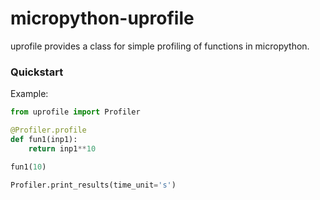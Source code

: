 micropython-uprofile
====================

uprofile provides a class for simple profiling of functions in micropython.

### Quickstart

Example:
```python
from uprofile import Profiler

@Profiler.profile
def fun1(inp1):
    return inp1**10

fun1(10)

Profiler.print_results(time_unit='s')
```
